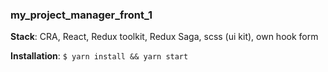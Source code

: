 ### my_project_manager_front_1

__Stack__: CRA, React, Redux toolkit, Redux Saga, scss (ui kit), own hook form

__Installation__: `$ yarn install && yarn start`
